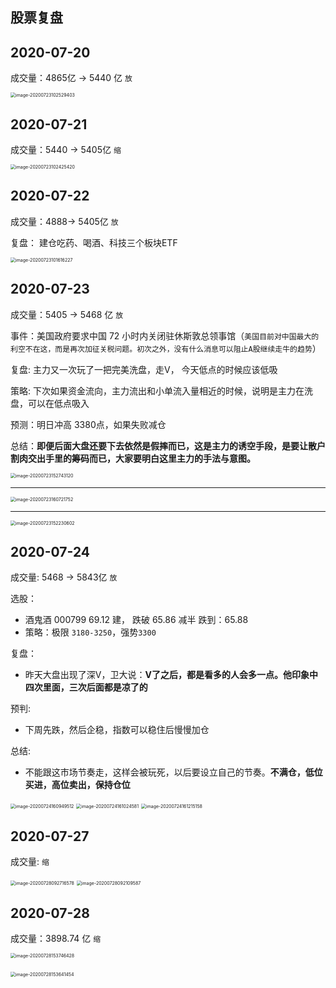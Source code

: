 ## 股票复盘

## 2020-07-20

成交量：4865亿 ->  5440 亿 `放`



<img src="assets/readme/image-20200723102529403.png" alt="image-20200723102529403" style="zoom:50%;" />



## 2020-07-21

成交量：5440 -> 5405亿 `缩`

<img src="assets/readme/image-20200723102425420.png" alt="image-20200723102425420" style="zoom:50%;" />



## 2020-07-22

成交量：4888-> 5405亿   `放`

复盘： 建仓吃药、喝酒、科技三个板块ETF

<img src="assets/readme/clever-mini-2020-07-22.png" alt="image-20200723101616227" style="zoom:50%;" />

## 2020-07-23

成交量：5405  -> 5468 亿  `放`

事件：美国政府要求中国 72 小时内关闭驻休斯敦总领事馆（`美国目前对中国最大的利空不在这，而是再次加征关税问题。初次之外，没有什么消息可以阻止A股继续走牛的趋势`）

复盘: 主力又一次玩了一把完美洗盘，走V， 今天低点的时候应该低吸

策略: 下次如果资金流向，主力流出和小单流入量相近的时候，说明是主力在洗盘，可以在低点吸入

预测：明日冲高 3380点，如果失败减仓

总结：**即便后面大盘还要下去依然是假摔而已，这是主力的诱空手段，是要让散户割肉交出手里的筹码而已，大家要明白这里主力的手法与意图。**

<img src="assets/readme/image-20200723152743120.png" alt="image-20200723152743120" style="zoom:50%;" />

---

<img src="assets/readme/image-20200723160721752.png" alt="image-20200723160721752" style="zoom:50%;" />

---

<img src="assets/readme/image-20200723152230602.png" alt="image-20200723152230602" style="zoom:50%;" />

## 2020-07-24

成交量:  5468  ->  5843亿 `放`

选股：

* 酒鬼酒 000799   69.12 建， 跌破 65.86 减半  跌到：65.88
* 策略：极限 `3180-3250`，强势`3300`

复盘：

* 昨天大盘出现了深V，卫大说：**V了之后，都是看多的人会多一点。他印象中四次里面，三次后面都是凉了的**

预判: 

* 下周先跌，然后企稳，指数可以稳住后慢慢加仓

总结:

* 不能跟这市场节奏走，这样会被玩死，以后要设立自己的节奏。**不满仓，低位买进，高位卖出，保持仓位**

<img src="assets/readme/image-20200724160949512.png" alt="image-20200724160949512" style="zoom:50%;" />

<img src="assets/readme/image-20200724161024581.png" alt="image-20200724161024581" style="zoom:50%;" />

<img src="assets/readme/image-20200724161215158.png" alt="image-20200724161215158" style="zoom:50%;" />

## 2020-07-27

成交量:   `缩`

<img src="assets/readme/image-20200728092716578.png" alt="image-20200728092716578" style="zoom:50%;" />

<img src="assets/readme/image-20200728092109587.png" alt="image-20200728092109587" style="zoom:50%;" />

## 2020-07-28

成交量：3898.74 亿 `缩`



<img src="assets/readme/image-20200728153746428.png" alt="image-20200728153746428" style="zoom:50%;" />



​                                        	<img src="assets/readme/image-20200728153641454.png" alt="image-20200728153641454" style="zoom: 50%;" />

